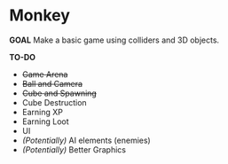 # Monkey

**GOAL**
Make a basic game using colliders and 3D objects.

**TO-DO**
- ~~Game Arena~~
- ~~Ball and Camera~~
- ~~Cube and Spawning~~
- Cube Destruction
- Earning XP
- Earning Loot
- UI
- *(Potentially)* AI elements (enemies)
- *(Potentially)* Better Graphics

